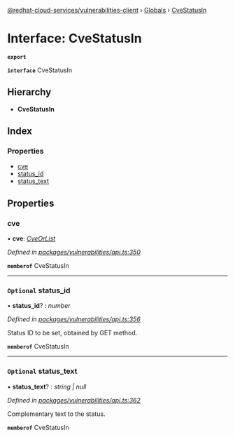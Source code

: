[@redhat-cloud-services/vulnerabilities-client](../README.md) › [Globals](../globals.md) › [CveStatusIn](cvestatusin.md)

# Interface: CveStatusIn

**`export`** 

**`interface`** CveStatusIn

## Hierarchy

* **CveStatusIn**

## Index

### Properties

* [cve](cvestatusin.md#cve)
* [status_id](cvestatusin.md#optional-status_id)
* [status_text](cvestatusin.md#optional-status_text)

## Properties

###  cve

• **cve**: *[CveOrList](cveorlist.md)*

*Defined in [packages/vulnerabilities/api.ts:350](https://github.com/RedHatInsights/javascript-clients/blob/master/packages/vulnerabilities/api.ts#L350)*

**`memberof`** CveStatusIn

___

### `Optional` status_id

• **status_id**? : *number*

*Defined in [packages/vulnerabilities/api.ts:356](https://github.com/RedHatInsights/javascript-clients/blob/master/packages/vulnerabilities/api.ts#L356)*

Status ID to be set, obtained by GET method.

**`memberof`** CveStatusIn

___

### `Optional` status_text

• **status_text**? : *string | null*

*Defined in [packages/vulnerabilities/api.ts:362](https://github.com/RedHatInsights/javascript-clients/blob/master/packages/vulnerabilities/api.ts#L362)*

Complementary text to the status.

**`memberof`** CveStatusIn
